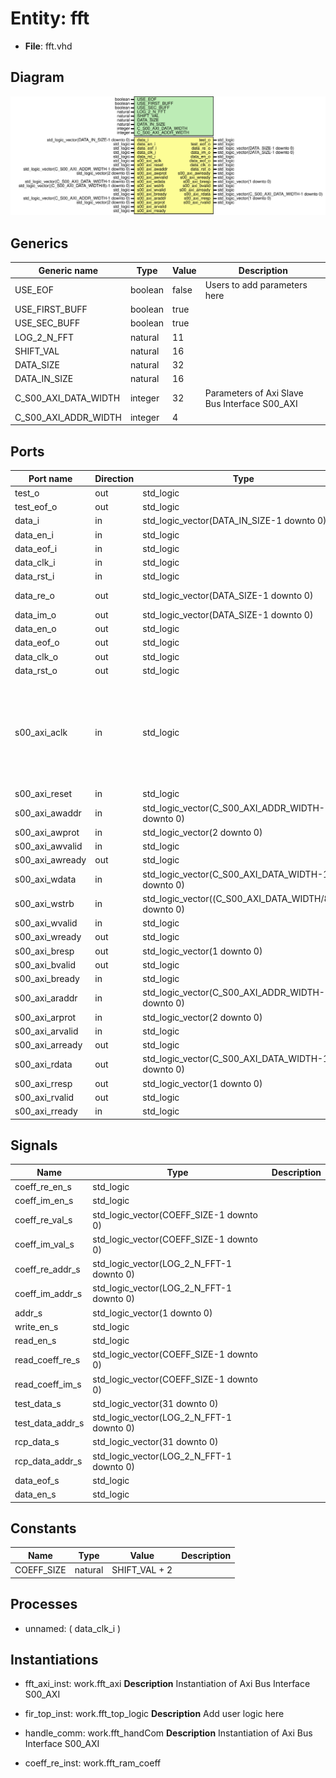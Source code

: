 # Entity: fft

- **File**: fft.vhd
## Diagram

![Diagram](fft.svg "Diagram")
## Generics

| Generic name         | Type    | Value | Description                                    |
| -------------------- | ------- | ----- | ---------------------------------------------- |
| USE_EOF              | boolean | false | Users to add parameters here                   |
| USE_FIRST_BUFF       | boolean | true  |                                                |
| USE_SEC_BUFF         | boolean | true  |                                                |
| LOG_2_N_FFT          | natural | 11    |                                                |
| SHIFT_VAL            | natural | 16    |                                                |
| DATA_SIZE            | natural | 32    |                                                |
| DATA_IN_SIZE         | natural | 16    |                                                |
| C_S00_AXI_DATA_WIDTH | integer | 32    | Parameters of Axi Slave Bus Interface S00_AXI  |
| C_S00_AXI_ADDR_WIDTH | integer | 4     |                                                |
## Ports

| Port name       | Direction | Type                                                  | Description                                                                                       |
| --------------- | --------- | ----------------------------------------------------- | ------------------------------------------------------------------------------------------------- |
| test_o          | out       | std_logic                                             |                                                                                                   |
| test_eof_o      | out       | std_logic                                             |                                                                                                   |
| data_i          | in        | std_logic_vector(DATA_IN_SIZE-1 downto 0)             | input data                                                                                        |
| data_en_i       | in        | std_logic                                             |                                                                                                   |
| data_eof_i      | in        | std_logic                                             |                                                                                                   |
| data_clk_i      | in        | std_logic                                             |                                                                                                   |
| data_rst_i      | in        | std_logic                                             |                                                                                                   |
| data_re_o       | out       | std_logic_vector(DATA_SIZE-1 downto 0)                | for the next component                                                                            |
| data_im_o       | out       | std_logic_vector(DATA_SIZE-1 downto 0)                |                                                                                                   |
| data_en_o       | out       | std_logic                                             |                                                                                                   |
| data_eof_o      | out       | std_logic                                             |                                                                                                   |
| data_clk_o      | out       | std_logic                                             |                                                                                                   |
| data_rst_o      | out       | std_logic                                             |                                                                                                   |
| s00_axi_aclk    | in        | std_logic                                             | User ports endsDo not modify the ports beyond this line Ports of Axi Slave Bus Interface S00_AXI  |
| s00_axi_reset   | in        | std_logic                                             |                                                                                                   |
| s00_axi_awaddr  | in        | std_logic_vector(C_S00_AXI_ADDR_WIDTH-1 downto 0)     |                                                                                                   |
| s00_axi_awprot  | in        | std_logic_vector(2 downto 0)                          |                                                                                                   |
| s00_axi_awvalid | in        | std_logic                                             |                                                                                                   |
| s00_axi_awready | out       | std_logic                                             |                                                                                                   |
| s00_axi_wdata   | in        | std_logic_vector(C_S00_AXI_DATA_WIDTH-1 downto 0)     |                                                                                                   |
| s00_axi_wstrb   | in        | std_logic_vector((C_S00_AXI_DATA_WIDTH/8)-1 downto 0) |                                                                                                   |
| s00_axi_wvalid  | in        | std_logic                                             |                                                                                                   |
| s00_axi_wready  | out       | std_logic                                             |                                                                                                   |
| s00_axi_bresp   | out       | std_logic_vector(1 downto 0)                          |                                                                                                   |
| s00_axi_bvalid  | out       | std_logic                                             |                                                                                                   |
| s00_axi_bready  | in        | std_logic                                             |                                                                                                   |
| s00_axi_araddr  | in        | std_logic_vector(C_S00_AXI_ADDR_WIDTH-1 downto 0)     |                                                                                                   |
| s00_axi_arprot  | in        | std_logic_vector(2 downto 0)                          |                                                                                                   |
| s00_axi_arvalid | in        | std_logic                                             |                                                                                                   |
| s00_axi_arready | out       | std_logic                                             |                                                                                                   |
| s00_axi_rdata   | out       | std_logic_vector(C_S00_AXI_DATA_WIDTH-1 downto 0)     |                                                                                                   |
| s00_axi_rresp   | out       | std_logic_vector(1 downto 0)                          |                                                                                                   |
| s00_axi_rvalid  | out       | std_logic                                             |                                                                                                   |
| s00_axi_rready  | in        | std_logic                                             |                                                                                                   |
## Signals

| Name             | Type                                     | Description |
| ---------------- | ---------------------------------------- | ----------- |
| coeff_re_en_s    | std_logic                                |             |
|  coeff_im_en_s   | std_logic                                |             |
| coeff_re_val_s   | std_logic_vector(COEFF_SIZE-1 downto 0)  |             |
|  coeff_im_val_s  | std_logic_vector(COEFF_SIZE-1 downto 0)  |             |
| coeff_re_addr_s  | std_logic_vector(LOG_2_N_FFT-1 downto 0) |             |
|  coeff_im_addr_s | std_logic_vector(LOG_2_N_FFT-1 downto 0) |             |
| addr_s           | std_logic_vector(1 downto 0)             |             |
| write_en_s       | std_logic                                |             |
|  read_en_s       | std_logic                                |             |
| read_coeff_re_s  | std_logic_vector(COEFF_SIZE-1 downto 0)  |             |
| read_coeff_im_s  | std_logic_vector(COEFF_SIZE-1 downto 0)  |             |
| test_data_s      | std_logic_vector(31 downto 0)            |             |
| test_data_addr_s | std_logic_vector(LOG_2_N_FFT-1 downto 0) |             |
| rcp_data_s       | std_logic_vector(31 downto 0)            |             |
| rcp_data_addr_s  | std_logic_vector(LOG_2_N_FFT-1 downto 0) |             |
| data_eof_s       | std_logic                                |             |
| data_en_s        | std_logic                                |             |
## Constants

| Name       | Type    | Value          | Description |
| ---------- | ------- | -------------- | ----------- |
| COEFF_SIZE | natural |  SHIFT_VAL + 2 |             |
## Processes
- unnamed: ( data_clk_i )
## Instantiations

- fft_axi_inst: work.fft_axi
**Description**
Instantiation of Axi Bus Interface S00_AXI

- fir_top_inst: work.fft_top_logic
**Description**
Add user logic here

- handle_comm: work.fft_handCom
**Description**
Instantiation of Axi Bus Interface S00_AXI

- coeff_re_inst: work.fft_ram_coeff
